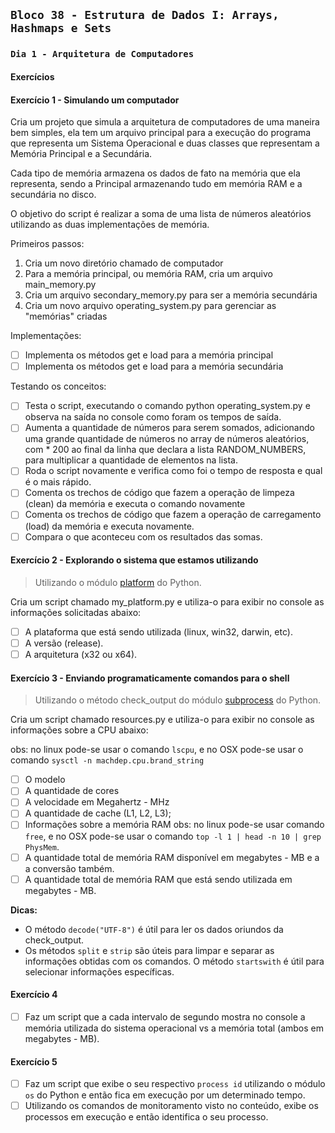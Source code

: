 ## `Bloco 38 - Estrutura de Dados I: Arrays, Hashmaps e Sets`

### `Dia 1 - Arquitetura de Computadores`

#### Exercícios

#### Exercício 1 - Simulando um computador

Cria um projeto que simula a arquitetura de computadores de uma maneira bem simples, ela tem um arquivo principal para a execução do programa que representa um Sistema Operacional e duas classes que representam a Memória Principal e a Secundária.

Cada tipo de memória armazena os dados de fato na memória que ela representa, sendo a Principal armazenando tudo em memória RAM e a secundária no disco.

O objetivo do script é realizar a soma de uma lista de números aleatórios utilizando as duas implementações de memória.

Primeiros passos:

1. Cria um novo diretório chamado de computador
2. Para a memória principal, ou memória RAM, cria um arquivo main_memory.py
3. Cria um arquivo secondary_memory.py para ser a memória secundária
4. Cria um novo arquivo operating_system.py para gerenciar as "memórias" criadas

Implementações:

- [ ] Implementa os métodos get e load para a memória principal
- [ ] Implementa os métodos get e load para a memória secundária

Testando os conceitos:

- [ ] Testa o script, executando o comando python operating_system.py e observa na saída no console como foram os tempos de saída.
- [ ] Aumenta a quantidade de números para serem somados, adicionando uma grande quantidade de números no array de números aleatórios, com * 200 ao final da linha que declara a lista RANDOM_NUMBERS, para multiplicar a quantidade de elementos na lista.
- [ ] Roda o script novamente e verifica como foi o tempo de resposta e qual é o mais rápido.
- [ ] Comenta os trechos de código que fazem a operação de limpeza (clean) da memória e executa o comando novamente
- [ ] Comenta os trechos de código que fazem a operação de carregamento (load) da memória e executa novamente.
- [ ] Compara o que aconteceu com os resultados das somas.

#### Exercício 2 - Explorando o sistema que estamos utilizando

> Utilizando o módulo [platform](https://docs.python.org/3/library/platform.html) do Python.

Cria um script chamado my_platform.py e utiliza-o para exibir no console as informações solicitadas abaixo:

- [ ] A plataforma que está sendo utilizada (linux, win32, darwin, etc).
- [ ] A versão (release).
- [ ] A arquitetura (x32 ou x64).

#### Exercício 3 - Enviando programaticamente comandos para o shell

> Utilizando o método check_output do módulo [subprocess](https://docs.python.org/3/library/subprocess.html) do Python.

Cria um script chamado resources.py e utiliza-o para exibir no console as informações sobre a CPU abaixo:

obs: no linux pode-se usar o comando `lscpu`, e no OSX pode-se usar o comando `sysctl -n machdep.cpu.brand_string`

- [ ] O modelo
- [ ] A quantidade de cores
- [ ] A velocidade em Megahertz - MHz
- [ ] A quantidade de cache (L1, L2, L3);
- [ ] Informações sobre a memória RAM 
obs: no linux pode-se usar comando `free`, e no OSX pode-se usar o comando `top -l 1 | head -n 10 | grep PhysMem`.
- [ ] A quantidade total de memória RAM disponível em megabytes - MB e a a conversão também.
- [ ] A quantidade total de memória RAM que está sendo utilizada em megabytes - MB.

**Dicas:**

- O método `decode("UTF-8")` é útil para ler os dados oriundos da check_output.
- Os métodos `split` e `strip` são úteis para limpar e separar as informações obtidas com os comandos.
O método `startswith` é útil para selecionar informações específicas.

#### Exercício 4

- [ ] Faz um script que a cada intervalo de segundo mostra no console a memória utilizada do sistema operacional vs a memória total (ambos em megabytes - MB).

#### Exercício 5

- [ ] Faz um script que exibe o seu respectivo `process id` utilizando o módulo `os` do Python e então fica em execução por um determinado tempo.
- [ ] Utilizando os comandos de monitoramento visto no conteúdo, exibe os processos em execução e então identifica o seu processo.
